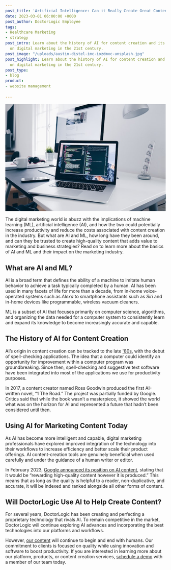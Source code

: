 ```yaml
---
post_title: 'Artificial Intelligence: Can it Really Create Great Content?'
date: 2023-03-01 06:00:00 +0000
post_author: DoctorLogic Employee
tags:
- Healthcare Marketing
- strategy
post_intro: Learn about the history of AI for content creation and its implications
  on digital marketing in the 21st century.
post_image: "/uploads/austin-distel-imc-iozdmxc-unsplash.jpg"
post_highlight: Learn about the history of AI for content creation and its implications
  on digital marketing in the 21st century.
post_type:
- blog
product:
- website management

---
```

![](/uploads/christopher-gower-m_hrflhgabo-unsplash.jpg)

The digital marketing world is abuzz with the implications of machine learning (ML), artificial intelligence (AI), and how the two could potentially increase productivity and reduce the costs associated with content creation in the industry. But what are AI and ML, how long have they been around, and can they be trusted to create high-quality content that adds value to marketing and business strategies? Read on to learn more about the basics of AI and ML and their impact on the marketing industry.

## What are AI and ML?

AI is a broad term that defines the ability of a machine to imitate human behavior to achieve a task typically completed by a human. AI has been used in many facets of life for more than a decade, from in-home voice-operated systems such as _Alexa_ to smartphone assistants such as _Siri_ and in-home devices like programmable, wireless vacuum cleaners.

ML is a subset of AI that focuses primarily on computer science, algorithms, and organizing the data needed for a computer system to consistently learn and expand its knowledge to become increasingly accurate and capable.

## The History of AI for Content Creation

AI’s origin in content creation can be tracked to the late ['80s](https://anyword.com/blog/history-of-ai-writers/), with the debut of spell-checking applications. The idea that a computer could identify an opportunity for improvement within a computer program was groundbreaking. Since then, spell-checking and suggestive text software have been integrated into most of the applications we use for productivity purposes.

In 2017, a content creator named Ross Goodwin produced the first AI-written novel, “1 The Road.” The project was partially funded by Google. Critics said that while the book wasn’t a masterpiece, it showed the world what was on the horizon for AI and represented a future that hadn’t been considered until then.

## Using AI for Marketing Content Today

As AI has become more intelligent and capable, digital marketing professionals have explored improved integration of the technology into their workflows to increase efficiency and better scale their product offerings. AI content-creation tools are genuinely beneficial when used carefully and under the guidance of a human writer or editor.

In February 2023, [Google announced its position on AI content](https://developers.google.com/search/blog/2023/02/google-search-and-ai-content), stating that it would be “rewarding high-quality content however it is produced.” This means that as long as the quality is helpful to a reader, non-duplicative, and accurate, it will be indexed and ranked alongside all other forms of content.

## Will DoctorLogic Use AI to Help Create Content?

For several years, DoctorLogic has been creating and perfecting a proprietary technology that rivals AI. To remain competitive in the market, DoctorLogic will continue exploring AI advances and incorporating the best technologies into our platforms and workflows.

However, [our content](https://doctorlogic.com/growth-accelerators/healthcare-content-marketing) will continue to begin and end with humans. Our commitment to clients is focused on quality while using innovation and software to boost productivity. If you are interested in learning more about our platform, products, or content creation services, [schedule a demo](https://growth.doctorlogic.com/get-a-demo) with a member of our team today.